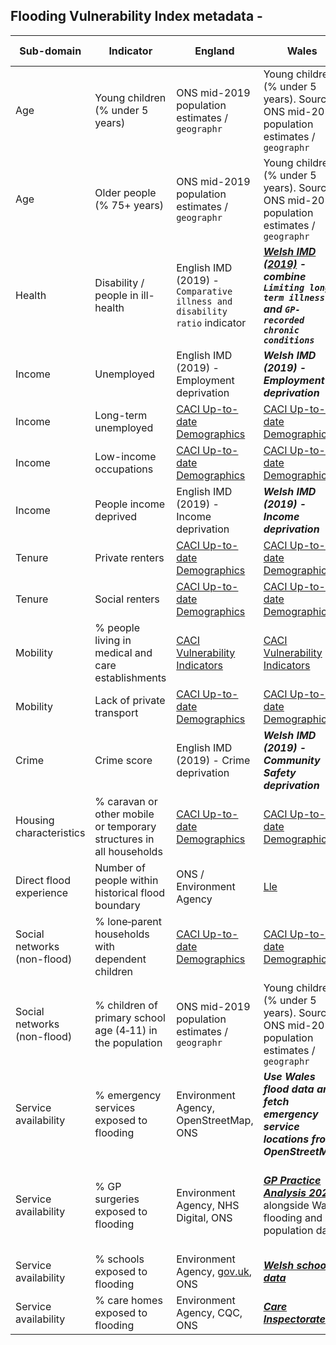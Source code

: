 ## Flooding Vulnerability Index metadata - 

| Sub-domain | Indicator | England | Wales | Scotland | Northern Ireland |
| --- | --- | --- | --- | --- | --- |
| Age | Young children (% under 5 years) | ONS mid-2019 population estimates / `geographr` | Young children (% under 5 years). Source: ONS mid-2019 population estimates / `geographr` | Scotland Data Zone population estimates: mid-2019 / `geographr` | Northern Ireland Super Output Area population estimates: mid-2019 / NISRA / `geographr` |
| Age | Older people (% 75+ years) | ONS mid-2019 population estimates / `geographr` | Young children (% under 5 years). Source: ONS mid-2019 population estimates / `geographr` | Scotland Data Zone population estimates: mid-2019 / `geographr` | Northern Ireland Super Output Area population estimates: mid-2019 / NISRA / `geographr` |
| Health | Disability / people in ill-health | English IMD (2019) - `Comparative illness and disability ratio` indicator | ***[Welsh IMD (2019)](https://statswales.gov.wales/Catalogue/Community-Safety-and-Social-Inclusion/Welsh-Index-of-Multiple-Deprivation/WIMD-Indicator-data-2019) - combine `Limiting long-term illness` and `GP-recorded chronic conditions`*** | ***[Scottish IMD (2020)](https://www.gov.scot/publications/scottish-index-of-multiple-deprivation-2020v2-indicator-data/) - `Comparative Illness Factor`*** | ***[NI MDM (2017)](https://www.nisra.gov.uk/publications/nimdm17-soa-level-results) - `Standardized ratio of people with a long-term health problem or disability`*** |
| Income | Unemployed | English IMD (2019) - Employment deprivation | ***Welsh IMD (2019) - Employment deprivation*** | ***Scottish IMD (2020) - Employment deprivation*** | ***NI MDM (2017) - Employment deprivation*** | 
| Income | Long-term unemployed | [CACI Up-to-date Demographics](https://brcsbrms.sharepoint.com/:x:/s/StrategicInsightandForesight/EVIzU6hpoRVAnd83wK3v-qIBk87pHC4HBp8indN7gzxXrg?e=96fvPQ) | [CACI Up-to-date Demographics](https://brcsbrms.sharepoint.com/:x:/s/StrategicInsightandForesight/EVIzU6hpoRVAnd83wK3v-qIBk87pHC4HBp8indN7gzxXrg?e=96fvPQ) | [CACI Up-to-date Demographics](https://brcsbrms.sharepoint.com/:x:/s/StrategicInsightandForesight/EVIzU6hpoRVAnd83wK3v-qIBk87pHC4HBp8indN7gzxXrg?e=96fvPQ) | [CACI Up-to-date Demographics](https://brcsbrms.sharepoint.com/:x:/s/StrategicInsightandForesight/EVIzU6hpoRVAnd83wK3v-qIBk87pHC4HBp8indN7gzxXrg?e=96fvPQ) |
| Income | Low-income occupations | [CACI Up-to-date Demographics](https://brcsbrms.sharepoint.com/:x:/s/StrategicInsightandForesight/EVIzU6hpoRVAnd83wK3v-qIBk87pHC4HBp8indN7gzxXrg?e=96fvPQ) | [CACI Up-to-date Demographics](https://brcsbrms.sharepoint.com/:x:/s/StrategicInsightandForesight/EVIzU6hpoRVAnd83wK3v-qIBk87pHC4HBp8indN7gzxXrg?e=96fvPQ) | [CACI Up-to-date Demographics](https://brcsbrms.sharepoint.com/:x:/s/StrategicInsightandForesight/EVIzU6hpoRVAnd83wK3v-qIBk87pHC4HBp8indN7gzxXrg?e=96fvPQ) | [CACI Up-to-date Demographics](https://brcsbrms.sharepoint.com/:x:/s/StrategicInsightandForesight/EVIzU6hpoRVAnd83wK3v-qIBk87pHC4HBp8indN7gzxXrg?e=96fvPQ) |
| Income | People income deprived | English IMD (2019) - Income deprivation | ***Welsh IMD (2019) - Income deprivation*** | ***Scottish IMD (2020) - Income deprivation*** | ***NI MDM (2017) - Income deprivation*** | 
| Tenure | Private renters | [CACI Up-to-date Demographics](https://brcsbrms.sharepoint.com/:x:/s/StrategicInsightandForesight/EVIzU6hpoRVAnd83wK3v-qIBk87pHC4HBp8indN7gzxXrg?e=96fvPQ) | [CACI Up-to-date Demographics](https://brcsbrms.sharepoint.com/:x:/s/StrategicInsightandForesight/EVIzU6hpoRVAnd83wK3v-qIBk87pHC4HBp8indN7gzxXrg?e=96fvPQ) | [CACI Up-to-date Demographics](https://brcsbrms.sharepoint.com/:x:/s/StrategicInsightandForesight/EVIzU6hpoRVAnd83wK3v-qIBk87pHC4HBp8indN7gzxXrg?e=96fvPQ) | [CACI Up-to-date Demographics](https://brcsbrms.sharepoint.com/:x:/s/StrategicInsightandForesight/EVIzU6hpoRVAnd83wK3v-qIBk87pHC4HBp8indN7gzxXrg?e=96fvPQ) | 
| Tenure | Social renters | [CACI Up-to-date Demographics](https://brcsbrms.sharepoint.com/:x:/s/StrategicInsightandForesight/EVIzU6hpoRVAnd83wK3v-qIBk87pHC4HBp8indN7gzxXrg?e=96fvPQ) | [CACI Up-to-date Demographics](https://brcsbrms.sharepoint.com/:x:/s/StrategicInsightandForesight/EVIzU6hpoRVAnd83wK3v-qIBk87pHC4HBp8indN7gzxXrg?e=96fvPQ) | [CACI Up-to-date Demographics](https://brcsbrms.sharepoint.com/:x:/s/StrategicInsightandForesight/EVIzU6hpoRVAnd83wK3v-qIBk87pHC4HBp8indN7gzxXrg?e=96fvPQ) | [CACI Up-to-date Demographics](https://brcsbrms.sharepoint.com/:x:/s/StrategicInsightandForesight/EVIzU6hpoRVAnd83wK3v-qIBk87pHC4HBp8indN7gzxXrg?e=96fvPQ) | 
| Mobility | % people living in medical and care establishments | [CACI Vulnerability Indicators](https://brcsbrms.sharepoint.com/:x:/s/StrategicInsightandForesight/ESZVHIf3kV9ApVqIxNx3XecBjYQGKWCGjjMgpkVnHNTbvw?e=13mv4x) | [CACI Vulnerability Indicators](https://brcsbrms.sharepoint.com/:x:/s/StrategicInsightandForesight/ESZVHIf3kV9ApVqIxNx3XecBjYQGKWCGjjMgpkVnHNTbvw?e=13mv4x) | [CACI Vulnerability Indicators](https://brcsbrms.sharepoint.com/:x:/s/StrategicInsightandForesight/ESZVHIf3kV9ApVqIxNx3XecBjYQGKWCGjjMgpkVnHNTbvw?e=13mv4x) | [CACI Vulnerability Indicators](https://brcsbrms.sharepoint.com/:x:/s/StrategicInsightandForesight/ESZVHIf3kV9ApVqIxNx3XecBjYQGKWCGjjMgpkVnHNTbvw?e=13mv4x) |
| Mobility | Lack of private transport | [CACI Up-to-date Demographics](https://brcsbrms.sharepoint.com/:x:/s/StrategicInsightandForesight/EVIzU6hpoRVAnd83wK3v-qIBk87pHC4HBp8indN7gzxXrg?e=96fvPQ) | [CACI Up-to-date Demographics](https://brcsbrms.sharepoint.com/:x:/s/StrategicInsightandForesight/EVIzU6hpoRVAnd83wK3v-qIBk87pHC4HBp8indN7gzxXrg?e=96fvPQ) | [CACI Up-to-date Demographics](https://brcsbrms.sharepoint.com/:x:/s/StrategicInsightandForesight/EVIzU6hpoRVAnd83wK3v-qIBk87pHC4HBp8indN7gzxXrg?e=96fvPQ) | [CACI Up-to-date Demographics](https://brcsbrms.sharepoint.com/:x:/s/StrategicInsightandForesight/EVIzU6hpoRVAnd83wK3v-qIBk87pHC4HBp8indN7gzxXrg?e=96fvPQ) | 
| Crime | Crime score | English IMD (2019) - Crime deprivation | ***Welsh IMD (2019) - Community Safety deprivation*** | ***Scottish IMD (2020) - Crime deprivation*** | ***NI MDM (2017) - Crime deprivation*** | 
| Housing characteristics | % caravan or other mobile or temporary structures in all households | [CACI Up-to-date Demographics](https://brcsbrms.sharepoint.com/:x:/s/StrategicInsightandForesight/EVIzU6hpoRVAnd83wK3v-qIBk87pHC4HBp8indN7gzxXrg?e=96fvPQ) | [CACI Up-to-date Demographics](https://brcsbrms.sharepoint.com/:x:/s/StrategicInsightandForesight/EVIzU6hpoRVAnd83wK3v-qIBk87pHC4HBp8indN7gzxXrg?e=96fvPQ) | [CACI Up-to-date Demographics](https://brcsbrms.sharepoint.com/:x:/s/StrategicInsightandForesight/EVIzU6hpoRVAnd83wK3v-qIBk87pHC4HBp8indN7gzxXrg?e=96fvPQ) | [CACI Up-to-date Demographics](https://brcsbrms.sharepoint.com/:x:/s/StrategicInsightandForesight/EVIzU6hpoRVAnd83wK3v-qIBk87pHC4HBp8indN7gzxXrg?e=96fvPQ) |
| Direct flood experience | Number of people within historical flood boundary | ONS / Environment Agency | [Lle](https://lle.gov.wales/catalogue/item/HistoricFl/?lang=en) | ***Source Scotland flood data*** | ***Source NI flood data*** | 
| Social networks (non-flood) | % lone‐parent households with dependent children | [CACI Up-to-date Demographics](https://brcsbrms.sharepoint.com/:x:/s/StrategicInsightandForesight/EVIzU6hpoRVAnd83wK3v-qIBk87pHC4HBp8indN7gzxXrg?e=96fvPQ) | [CACI Up-to-date Demographics](https://brcsbrms.sharepoint.com/:x:/s/StrategicInsightandForesight/EVIzU6hpoRVAnd83wK3v-qIBk87pHC4HBp8indN7gzxXrg?e=96fvPQ) | [CACI Up-to-date Demographics](https://brcsbrms.sharepoint.com/:x:/s/StrategicInsightandForesight/EVIzU6hpoRVAnd83wK3v-qIBk87pHC4HBp8indN7gzxXrg?e=96fvPQ) | [CACI Up-to-date Demographics](https://brcsbrms.sharepoint.com/:x:/s/StrategicInsightandForesight/EVIzU6hpoRVAnd83wK3v-qIBk87pHC4HBp8indN7gzxXrg?e=96fvPQ) |
| Social networks (non-flood) | % children of primary school age (4‐11) in the population | ONS mid-2019 population estimates / `geographr` | Young children (% under 5 years). Source: ONS mid-2019 population estimates / `geographr` | Scotland Data Zone population estimates: mid-2019 / `geographr` | Northern Ireland Super Output Area population estimates: mid-2019 / NISRA / `geographr` |
| Service availability | % emergency services exposed to flooding | Environment Agency, OpenStreetMap, ONS | ***Use Wales flood data and fetch emergency service locations from OpenStreetMap*** | ***Use Scotland flood data and fetch emergency service locations from OpenStreetMap*** | ***Use Northern Ireland flood data and fetch emergency service locations from OpenStreetMap*** | 
| Service availability | % GP surgeries exposed to flooding | Environment Agency, NHS Digital, ONS | ***[GP Practice Analysis 2021](https://nwssp.nhs.wales/ourservices/primary-care-services/general-information/data-and-publications/gp-practice-analysis/)*** alongside Wales flooding and population data | ***[GP Practices and List sizes January 2022](https://www.opendata.nhs.scot/dataset/gp-practice-contact-details-and-list-sizes)*** alongside Scotland flooding and population data | ***[GP Practice Reference File - January 2022](https://www.opendatani.gov.uk/dataset/gp-practice-list-sizes)*** alongside NI flooding and population data |
| Service availability | % schools exposed to flooding | Environment Agency, [gov.uk](https://www.compare-school-performance.service.gov.uk/download-data), ONS | ***[Welsh schools data](https://gov.wales/address-list-schools)*** | ***[Scottish schools data](https://www.gov.scot/collections/school-education-statistics/)*** | ***[NI schools data](https://www.education-ni.gov.uk/topics/statistics-and-research/statistics)*** |
| Service availability | % care homes exposed to flooding | Environment Agency, CQC, ONS | ***[Care Inspectorate](https://careinspectorate.wales/our-data)*** | ***[Care Inspectorate](https://www.careinspectorate.com/index.php/care-services)*** | ***[RQIA Registered Services](https://www.opendatani.gov.uk/dataset/rqia-registered-services)*** |
